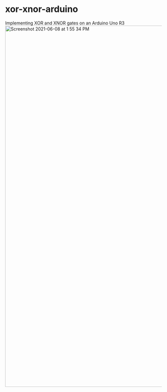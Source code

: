 # xor-xnor-arduino
  Implementing XOR and XNOR gates on an Arduino Uno R3
  <br >
  <img width="1159" alt="Screenshot 2021-06-08 at 1 55 34 PM" src="https://user-images.githubusercontent.com/58187215/121151698-3961e800-c862-11eb-9d76-3b2c831a4e09.png">
  
